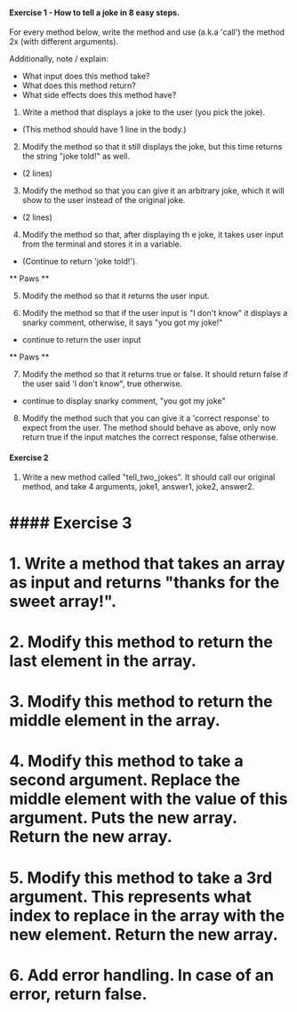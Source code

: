 #### Exercise 1 - How to tell a joke in 8 easy steps.

For every method below, write the method and use (a.k.a 'call') the method 2x (with different arguments).

Additionally, note / explain:
  * What input does this method take?
  * What does this method return?
  * What side effects does this method have?


1. Write a method that displays a joke to the user (you pick the joke).
  * (This method should have 1 line in the body.)

2. Modify the method so that it still displays the joke, but this time returns the string "joke told!" as well.
  * (2 lines)

3. Modify the method so that you can give it an arbitrary joke, which it will show to the user instead of the original joke.
  * (2 lines)

4. Modify the method so that, after displaying th
e joke, it takes user input from the terminal and stores it in a variable.
  * (Continue to return 'joke told!').

** Paws **

5. Modify the method so that it returns the user input.

6. Modify the method so that if the user input is "I don't know" it displays a snarky comment, otherwise, it says "you got my joke!"
  * continue to return the user input

** Paws **

7. Modify the method so that it returns true or false. It should return false if the user said 'I don't know", true otherwise.
  * continue to display snarky comment, "you got my joke"

8. Modify the method such that you can give it a 'correct response' to expect from the user. The method should behave as above, only now return true if the input matches the correct response, false otherwise.


#### Exercise 2

1. Write a new method called "tell_two_jokes". It should call our original method, and take 4 arguments, joke1, answer1, joke2, answer2.

# #### Exercise 3

# 1. Write a method that takes an array as input and returns "thanks for the sweet array!".

# 2. Modify this method to return the last element in the array.

# 3. Modify this method to return the middle element in the array.

# 4. Modify this method to take a second argument. Replace the middle element with the value of this argument. Puts the new array. Return the new array.

# 5. Modify this method to take a 3rd argument. This represents what index to replace in the array with the new element. Return the new array.

# 6. Add error handling. In case of an error, return false.

